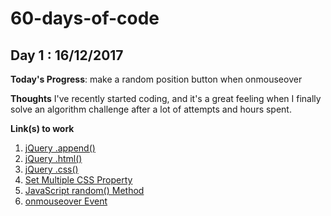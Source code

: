 # 60-days-of-code

## Day 1 : 16/12/2017
**Today's Progress**: make a random position button when onmouseover

**Thoughts** I've recently started coding, and it's a great feeling when I finally solve an algorithm challenge after a lot of attempts and hours spent.

**Link(s) to work**
  1. [jQuery .append()](http://api.jquery.com/append/)
  2. [jQuery .html()](http://api.jquery.com/html/)
  3. [jQuery .css()](http://api.jquery.com/css/)
  4. [Set Multiple CSS Property](https://www.w3schools.com/js/js_htmldom_css.asp)
  5. [JavaScript random() Method](https://www.w3schools.com/jsref/jsref_random.asp)
  6. [onmouseover Event](https://www.w3schools.com/jsref/event_onmouseover.asp)
